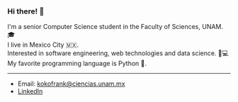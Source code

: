 ### Hi there! 👋

I'm a senior Computer Science student in the Faculty of Sciences, UNAM. 🎓\
I live in Mexico City 🇲🇽. \
Interested in software engineering, web technologies and data science. 🧪💻 \
My favorite programming language is Python 🐍.

----------------------------------------------------------------------
- Email: [kokofrank@ciencias.unam.mx](mailto:kokofrank@ciencias.unam.mx)
- [LinkedIn](https://www.linkedin.com/in/jorge-francisco-cort%C3%A9s-l%C3%B3pez-348610141/)
